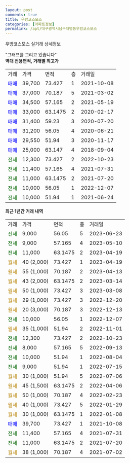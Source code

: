 ```yaml
---
layout: post
comments: true
title: 우방코스모스
categories: [아파트정보]
permalink: /apt/대구광역시남구대명동우방코스모스
---
```


우방코스모스 실거래 상세정보

<script type="text/javascript">
  google.charts.load('current', {'packages':['line', 'corechart']});
  google.charts.setOnLoadCallback(drawChart);

  function drawChart() {
    var data = new google.visualization.DataTable();
    data.addColumn('date', '거래일');
    data.addColumn('number', "매매");
    data.addColumn('number', "전세");
    data.addColumn('number', "전매");

    data.addRows([[new Date(Date.parse("2023-06-23")), null, 9000, null], [new Date(Date.parse("2023-05-10")), null, 9000, null], [new Date(Date.parse("2023-04-19")), null, 11000, null], [new Date(Date.parse("2023-04-19")), null, null, null], [new Date(Date.parse("2023-04-13")), null, null, null], [new Date(Date.parse("2023-03-14")), null, null, null], [new Date(Date.parse("2023-03-08")), null, null, null], [new Date(Date.parse("2022-12-20")), null, null, null], [new Date(Date.parse("2022-12-13")), null, null, null], [new Date(Date.parse("2022-12-07")), null, 10000, null], [new Date(Date.parse("2022-11-01")), null, null, null], [new Date(Date.parse("2022-10-23")), null, 12300, null], [new Date(Date.parse("2022-09-13")), null, 8000, null], [new Date(Date.parse("2022-08-04")), null, 10000, null], [new Date(Date.parse("2022-07-15")), null, 9000, null], [new Date(Date.parse("2022-07-06")), null, null, null], [new Date(Date.parse("2022-04-06")), null, null, null], [new Date(Date.parse("2022-02-23")), null, null, null], [new Date(Date.parse("2022-01-29")), null, null, null], [new Date(Date.parse("2022-01-08")), null, null, null], [new Date(Date.parse("2021-10-08")), 39700, null, null], [new Date(Date.parse("2021-07-31")), null, 11400, null], [new Date(Date.parse("2021-07-20")), null, 11000, null], [new Date(Date.parse("2021-07-02")), null, null, null]]);

    var options = {
      hAxis: {
        format: 'yyyy/MM/dd'
      },    
      lineWidth: 0,
      pointsVisible: true,    
      title: '최근 1년간 유형별 실거래가 분포',
      legend: { position: 'bottom' }
    };

    var formatter = new google.visualization.NumberFormat({pattern:'###,###'} );
    formatter.format(data, 1);
    formatter.format(data, 2);
    
    setTimeout(function() {
        var chart = new google.visualization.LineChart(document.getElementById('columnchart_material'));
        chart.draw(data, (options));
        document.getElementById('loading').style.display = 'none';
    }, 200);
  }
</script>


<div id="loading" style="z-index:20; display: block; margin-left: 0px">"그래프를 그리고 있습니다"</div>
<div id="columnchart_material" style="width: 95%; margin-left: 0px; display: block"></div>
<!-- contents start -->
<b>역대 전용면적, 거래별 최고가</b>
<table class="sortable">
    <tr>
      <td>거래</td>
      <td>가격</td>
      <td>면적</td>
      <td>층</td>
      <td>거래일</td>
    </tr>
        <tr>
          <td><a style="color: blue">매매</a></td>
          <td>39,700</td>
          <td>73.427</td>
          <td>1</td>
          <td>2021-10-08</td>
        </tr>            <tr>
          <td><a style="color: blue">매매</a></td>
          <td>37,000</td>
          <td>70.187</td>
          <td>5</td>
          <td>2021-03-02</td>
        </tr>            <tr>
          <td><a style="color: blue">매매</a></td>
          <td>34,500</td>
          <td>57.165</td>
          <td>2</td>
          <td>2021-05-19</td>
        </tr>            <tr>
          <td><a style="color: blue">매매</a></td>
          <td>33,000</td>
          <td>63.1475</td>
          <td>2</td>
          <td>2020-02-17</td>
        </tr>            <tr>
          <td><a style="color: blue">매매</a></td>
          <td>31,400</td>
          <td>59.23</td>
          <td>3</td>
          <td>2020-07-20</td>
        </tr>            <tr>
          <td><a style="color: blue">매매</a></td>
          <td>31,200</td>
          <td>56.05</td>
          <td>4</td>
          <td>2020-06-21</td>
        </tr>            <tr>
          <td><a style="color: blue">매매</a></td>
          <td>29,550</td>
          <td>51.94</td>
          <td>3</td>
          <td>2020-11-17</td>
        </tr>            <tr>
          <td><a style="color: blue">매매</a></td>
          <td>25,000</td>
          <td>63.147</td>
          <td>4</td>
          <td>2018-09-04</td>
        </tr>        
        <tr>
              <td><a style="color: darkgreen">전세</a></td>
              <td>12,300</td>
              <td>73.427</td>
              <td>2</td>
              <td>2022-10-23</td>
            </tr>            <tr>
              <td><a style="color: darkgreen">전세</a></td>
              <td>11,400</td>
              <td>57.165</td>
              <td>4</td>
              <td>2021-07-31</td>
            </tr>            <tr>
              <td><a style="color: darkgreen">전세</a></td>
              <td>11,000</td>
              <td>63.1475</td>
              <td>2</td>
              <td>2021-07-20</td>
            </tr>            <tr>
              <td><a style="color: darkgreen">전세</a></td>
              <td>10,000</td>
              <td>56.05</td>
              <td>1</td>
              <td>2022-12-07</td>
            </tr>            <tr>
              <td><a style="color: darkgreen">전세</a></td>
              <td>10,000</td>
              <td>51.94</td>
              <td>1</td>
              <td>2021-06-24</td>
            </tr>        
    
</table>

<b>최근 1년간 거래 내역</b>

<table class="sortable">
    <tr>
      <td>거래</td>
      <td>가격</td>
      <td>면적</td>
      <td>층</td>
      <td>거래일</td>
    </tr>
    <tr>
      <td><a style="color: darkgreen">전세</a></td>
      <td>9,000</td>
      <td>56.05</td>
      <td>5</td>
      <td>2023-06-23</td>
    </tr>          <tr>
      <td><a style="color: darkgreen">전세</a></td>
      <td>9,000</td>
      <td>57.165</td>
      <td>4</td>
      <td>2023-05-10</td>
    </tr>          <tr>
      <td><a style="color: darkgreen">전세</a></td>
      <td>11,000</td>
      <td>63.1475</td>
      <td>2</td>
      <td>2023-04-19</td>
    </tr>          <tr>
      <td><a style="color: darkgoldenrod">월세</a></td>
      <td>40 (2,000)</td>
      <td>73.427</td>
      <td>1</td>
      <td>2023-04-19</td>
    </tr>          <tr>
      <td><a style="color: darkgoldenrod">월세</a></td>
      <td>55 (1,000)</td>
      <td>70.187</td>
      <td>2</td>
      <td>2023-04-13</td>
    </tr>          <tr>
      <td><a style="color: darkgoldenrod">월세</a></td>
      <td>43 (2,000)</td>
      <td>63.1475</td>
      <td>2</td>
      <td>2023-03-14</td>
    </tr>          <tr>
      <td><a style="color: darkgoldenrod">월세</a></td>
      <td>50 (1,000)</td>
      <td>73.427</td>
      <td>3</td>
      <td>2023-03-08</td>
    </tr>          <tr>
      <td><a style="color: darkgoldenrod">월세</a></td>
      <td>29 (1,000)</td>
      <td>73.427</td>
      <td>3</td>
      <td>2022-12-20</td>
    </tr>          <tr>
      <td><a style="color: darkgoldenrod">월세</a></td>
      <td>20 (3,000)</td>
      <td>70.187</td>
      <td>3</td>
      <td>2022-12-13</td>
    </tr>          <tr>
      <td><a style="color: darkgreen">전세</a></td>
      <td>10,000</td>
      <td>56.05</td>
      <td>1</td>
      <td>2022-12-07</td>
    </tr>          <tr>
      <td><a style="color: darkgoldenrod">월세</a></td>
      <td>35 (1,000)</td>
      <td>51.94</td>
      <td>2</td>
      <td>2022-11-01</td>
    </tr>          <tr>
      <td><a style="color: darkgreen">전세</a></td>
      <td>12,300</td>
      <td>73.427</td>
      <td>2</td>
      <td>2022-10-23</td>
    </tr>          <tr>
      <td><a style="color: darkgreen">전세</a></td>
      <td>8,000</td>
      <td>57.165</td>
      <td>5</td>
      <td>2022-09-13</td>
    </tr>          <tr>
      <td><a style="color: darkgreen">전세</a></td>
      <td>10,000</td>
      <td>51.94</td>
      <td>1</td>
      <td>2022-08-04</td>
    </tr>          <tr>
      <td><a style="color: darkgreen">전세</a></td>
      <td>9,000</td>
      <td>51.94</td>
      <td>1</td>
      <td>2022-07-15</td>
    </tr>          <tr>
      <td><a style="color: darkgoldenrod">월세</a></td>
      <td>30 (1,000)</td>
      <td>51.94</td>
      <td>5</td>
      <td>2022-07-06</td>
    </tr>          <tr>
      <td><a style="color: darkgoldenrod">월세</a></td>
      <td>45 (1,500)</td>
      <td>63.1475</td>
      <td>2</td>
      <td>2022-04-06</td>
    </tr>          <tr>
      <td><a style="color: darkgoldenrod">월세</a></td>
      <td>50 (1,000)</td>
      <td>70.187</td>
      <td>4</td>
      <td>2022-02-23</td>
    </tr>          <tr>
      <td><a style="color: darkgoldenrod">월세</a></td>
      <td>40 (1,000)</td>
      <td>73.427</td>
      <td>5</td>
      <td>2022-01-29</td>
    </tr>          <tr>
      <td><a style="color: darkgoldenrod">월세</a></td>
      <td>30 (1,000)</td>
      <td>63.1475</td>
      <td>1</td>
      <td>2022-01-08</td>
    </tr>          <tr>
      <td><a style="color: blue">매매</a></td>
      <td>39,700</td>
      <td>73.427</td>
      <td>1</td>
      <td>2021-10-08</td>
    </tr>          <tr>
      <td><a style="color: darkgreen">전세</a></td>
      <td>11,400</td>
      <td>57.165</td>
      <td>4</td>
      <td>2021-07-31</td>
    </tr>          <tr>
      <td><a style="color: darkgreen">전세</a></td>
      <td>11,000</td>
      <td>63.1475</td>
      <td>2</td>
      <td>2021-07-20</td>
    </tr>          <tr>
      <td><a style="color: darkgoldenrod">월세</a></td>
      <td>38 (1,000)</td>
      <td>70.187</td>
      <td>4</td>
      <td>2021-07-02</td>
    </tr>      </table>
<!-- contents end -->    

